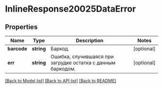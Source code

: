 # InlineResponse20025DataError

## Properties
Name | Type | Description | Notes
------------ | ------------- | ------------- | -------------
**barcode** | **string** | Баркод. | [optional] 
**err** | **string** | Ошибка, случившаяся при загрудке остатка с данным баркодом. | [optional] 

[[Back to Model list]](../../README.md#documentation-for-models) [[Back to API list]](../../README.md#documentation-for-api-endpoints) [[Back to README]](../../README.md)

